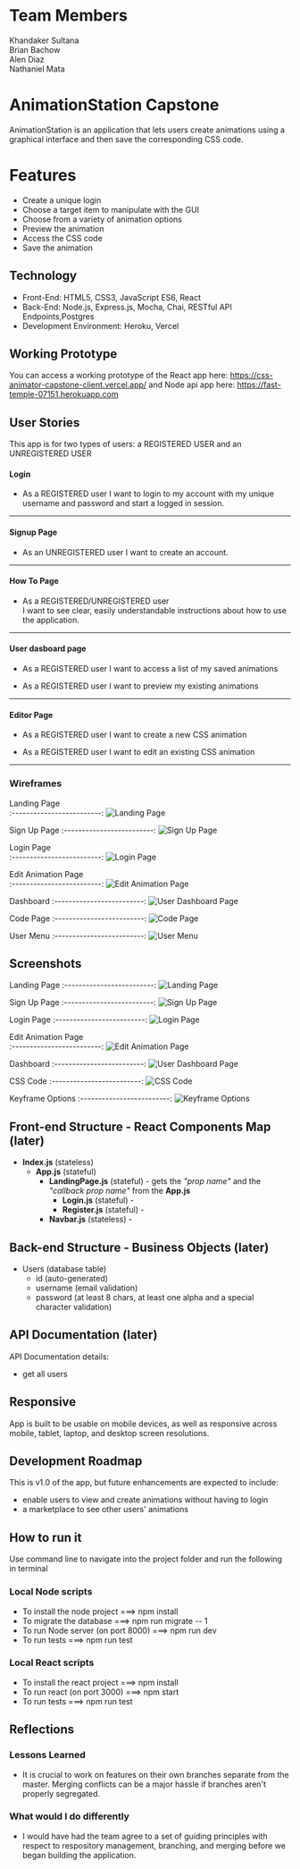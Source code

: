 # Team Members
Khandaker Sultana  
Brian Bachow  
Alen Diaz  
Nathaniel Mata  

# AnimationStation Capstone

AnimationStation is an application that lets users create animations using a graphical interface and then save the corresponding CSS code.

# Features

- Create a unique login
- Choose a target item to manipulate with the GUI
- Choose from a variety of animation options
- Preview the animation
- Access the CSS code
- Save the animation

## Technology

- Front-End: HTML5, CSS3, JavaScript ES6, React
- Back-End: Node.js, Express.js, Mocha, Chai, RESTful API Endpoints,Postgres
- Development Environment: Heroku, Vercel

## Working Prototype

You can access a working prototype of the React app here: https://css-animator-capstone-client.vercel.app/ and Node api app here: https://fast-temple-07151.herokuapp.com

## User Stories

This app is for two types of users: a REGISTERED USER and an UNREGISTERED USER

#### Login

- As a REGISTERED user
    I want to login to my account with my unique username and password and start a logged in session.

---

#### Signup Page

- As an UNREGISTERED user 
    I want to create an account.

---

#### How To Page

- As a REGISTERED/UNREGISTERED user  
    I want to see clear, easily understandable instructions about how to use the application.

---

#### User dasboard page

- As a REGISTERED user
    I want to access a list of my saved animations

- As a REGISTERED user
    I want to preview my existing animations

---

#### Editor Page

- As a REGISTERED user
    I want to create a new CSS animation

- As a REGISTERED user
    I want to edit an existing CSS animation

---

### Wireframes

Landing Page  
:-------------------------:
![Landing Page](./wireframes/landing-wireframe.png)

Sign Up Page
:-------------------------:
![Sign Up Page](./wireframes/register-wireframe.png)

Login Page  
:-------------------------:
![Login Page](./wireframes/login-wireframe.png)

Edit Animation Page  
:-------------------------:
![Edit Animation Page](./wireframes/editor-wireframe.png)

Dashboard
:-------------------------:
![User Dashboard Page](./wireframes/latest-animations-wireframe.png)

Code Page
:-------------------------:
![Code Page](./wireframes/code-page-wireframe.png)

User Menu
:-------------------------:
![User Menu](./wireframes/authenticated-user-menu.png)


## Screenshots

Landing Page
:-------------------------:
![Landing Page](./screenshots/landing-page.png)

Sign Up Page
:-------------------------:
![Sign Up Page](./screenshots/register.png)

Login Page
:-------------------------:
![Login Page](./screenshots/login.png)

Edit Animation Page  
:-------------------------:
![Edit Animation Page](./screenshots/editor.png)

Dashboard
:-------------------------:
![User Dashboard Page](./screenshots/dashboard.png)

CSS Code
:-------------------------:
![CSS Code](./screenshots/css-code-snip.png)

Keyframe Options
:-------------------------:
![Keyframe Options](./screenshots/keyframes.png)

## Front-end Structure - React Components Map (later)

- **Index.js** (stateless)
  - **App.js** (stateful)
    - **LandingPage.js** (stateful) - gets the _"prop name"_ and the _"callback prop name"_ from the **App.js**
      - **Login.js** (stateful) -
      - **Register.js** (stateful) -
    - **Navbar.js** (stateless) -

## Back-end Structure - Business Objects (later)

- Users (database table)
  - id (auto-generated)
  - username (email validation)
  - password (at least 8 chars, at least one alpha and a special character validation)

## API Documentation (later)

API Documentation details:

- get all users

## Responsive

App is built to be usable on mobile devices, as well as responsive across mobile, tablet, laptop, and desktop screen resolutions.

## Development Roadmap

This is v1.0 of the app, but future enhancements are expected to include:

-  enable users to view and create animations without having to login
-  a marketplace to see other users' animations

## How to run it

Use command line to navigate into the project folder and run the following in terminal

### Local Node scripts

- To install the node project ===> npm install
- To migrate the database ===> npm run migrate -- 1
- To run Node server (on port 8000) ===> npm run dev
- To run tests ===> npm run test

### Local React scripts

- To install the react project ===> npm install
- To run react (on port 3000) ===> npm start
- To run tests ===> npm run test

## Reflections

### Lessons Learned
- It is crucial to work on features on their own branches separate from the master.  Merging conflicts can be a major hassle   if branches aren't properly segregated.

### What would I do differently
-  I would have had the team agree to a set of guiding principles with respect to respository management, branching, and merging before we began building the application.